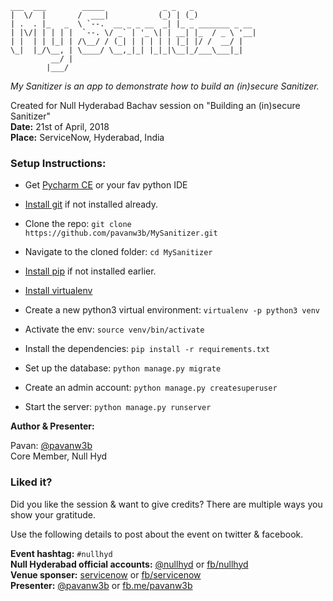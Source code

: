 ```
___  ___        _____             _ _   _
|  \/  |       /  ___|           (_) | (_)
| .  . |_   _  \ `--.  __ _ _ __  _| |_ _ _______ _ __
| |\/| | | | |  `--. \/ _` | '_ \| | __| |_  / _ \ '__|
| |  | | |_| | /\__/ / (_| | | | | | |_| |/ /  __/ |
\_|  |_/\__, | \____/ \__,_|_| |_|_|\__|_/___\___|_|
         __/ |
        |___/
```

*My Sanitizer is an app to demonstrate how to build an (in)secure Sanitizer.*

Created for Null Hyderabad Bachav session on "Building an (in)secure Sanitizer"<br />
**Date:** 21st of April, 2018<br />
**Place:** ServiceNow, Hyderabad, India

### Setup Instructions:
- Get <a href="https://www.jetbrains.com/pycharm/download/" target="_blank">Pycharm CE</a> or your fav python IDE

- <a href="https://git-scm.com/book/en/v2/Getting-Started-Installing-Git"  target="_blank">Install git</a> if not installed already.
- Clone the repo: `git clone https://github.com/pavanw3b/MySanitizer.git`
- Navigate to the cloned folder: `cd MySanitizer`
- <a href="https://pip.pypa.io/en/stable/installing/" target="_blank">Install pip</a> if not installed earlier.
- <a href="https://virtualenv.pypa.io/en/stable/installation/" target="_blank">Install virtualenv</a>
- Create a new python3 virtual environment: `virtualenv -p python3 venv`
- Activate the env: `source venv/bin/activate`
- Install the dependencies: `pip install -r requirements.txt`
- Set up the database: `python manage.py migrate`
- Create an admin account: `python manage.py createsuperuser`
- Start the server: `python manage.py runserver`

**Author & Presenter:**

Pavan: <a href="https://twitter.com/pavanw3b" target="_blank">@pavanw3b</a><br />
Core Member, Null Hyd

### Liked it?
Did you like the session & want to give credits? There are multiple ways you show your gratitude.

Use the following details to post about the event on twitter & facebook.

**Event hashtag:** `#nullhyd`<br />
**Null Hyderabad official accounts:** <a href="https://twitter.com/nullhyd" target="_blank">@nullhyd</a> or <a href="https://facebook.com/nullhyd" target="_blank">fb/nullhyd</a><br />
**Venue sponser:** <a href="https://twitter.com/servicenow"  target="_blank">servicenow</a> or <a href="https://facebook.com/servicenow" target="_blank">fb/servicenow</a><br />
**Presenter:** <a href="https://twitter.com/pavanw3b" target="_blank">@pavanw3b</a> or <a href="https://facebook.com/pavanw3b/" target="_blank">fb.me/pavanw3b</a>
